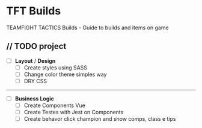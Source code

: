 # TFT Builds  
TEAMFIGHT TACTICS Builds -  Guide to builds and items on game  

// TODO project  
---
- [ ] **Layout** / **Design**
  - [ ] Create styles using SASS  
  - [ ] Change color theme simples way  
  - [ ] DRY CSS  

---
- [ ] **Business Logic**
  - [ ] Create Components Vue  
  - [ ] Create Testes with Jest on Components  
  - [ ] Create behavor click champion and show comps, class e tips  